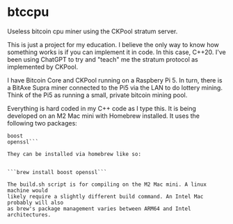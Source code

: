 # btccpu
Useless bitcoin cpu miner using the CKPool stratum server.

This is just a project for my education. I believe the only way to know how
something works is if you can implement it in code. In this case, C++20. I've
been using ChatGPT to try and "teach" me the stratum protocol as implemented
by CKPool.

I have Bitcoin Core and CKPool running on a Raspbery Pi 5. In turn, there is
a BitAxe Supra miner connected to the Pi5 via the LAN to do lottery mining.
Think of the Pi5 as running a small, private bitcoin mining pool.

Everything is hard coded in my C++ code as I type this. It is being
developed on an M2 Mac mini with Homebrew installed. It uses the following
two packages:

```
boost
openssl```

They can be installed via homebrew like so:


```brew install boost openssl```

The build.sh script is for compiling on the M2 Mac mini. A linux machine would
likely require a slightly different build command. An Intel Mac probably will also
as brew's package management varies between ARM64 and Intel architectures.


